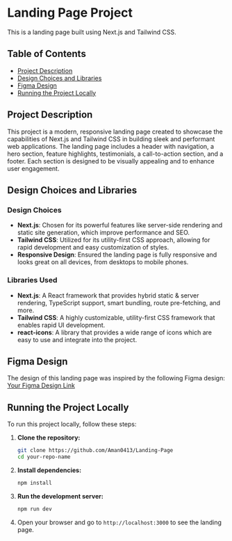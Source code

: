 # Landing Page Project

This is a landing page built using Next.js and Tailwind CSS.

## Table of Contents

- [Project Description](#project-description)
- [Design Choices and Libraries](#design-choices-and-libraries)
- [Figma Design](#figma-design)
- [Running the Project Locally](#running-the-project-locally)

## Project Description

This project is a modern, responsive landing page created to showcase the capabilities of Next.js and Tailwind CSS in building sleek and performant web applications. The landing page includes a header with navigation, a hero section, feature highlights, testimonials, a call-to-action section, and a footer. Each section is designed to be visually appealing and to enhance user engagement.

## Design Choices and Libraries

### Design Choices

- **Next.js**: Chosen for its powerful features like server-side rendering and static site generation, which improve performance and SEO.
- **Tailwind CSS**: Utilized for its utility-first CSS approach, allowing for rapid development and easy customization of styles.
- **Responsive Design**: Ensured the landing page is fully responsive and looks great on all devices, from desktops to mobile phones.

### Libraries Used

- **Next.js**: A React framework that provides hybrid static & server rendering, TypeScript support, smart bundling, route pre-fetching, and more.
- **Tailwind CSS**: A highly customizable, utility-first CSS framework that enables rapid UI development.
- **react-icons**: A library that provides a wide range of icons which are easy to use and integrate into the project.

## Figma Design

The design of this landing page was inspired by the following Figma design:
[Your Figma Design Link](https://www.figma.com/community/file/1145991068621514311)

## Running the Project Locally

To run this project locally, follow these steps:

1. **Clone the repository:**

   ```sh
   git clone https://github.com/Aman0413/Landing-Page
   cd your-repo-name
   ```

2. **Install dependencies:**

   ```sh
   npm install
   ```

3. **Run the development server:**

   ```sh
   npm run dev
   ```

4. Open your browser and go to `http://localhost:3000` to see the landing page.

